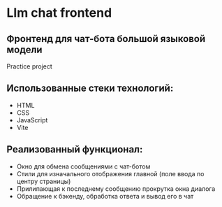 # Llm chat frontend
## Фронтенд для чат-бота большой языковой модели
Practice project

## Использованные стеки технологий:

- HTML
- CSS
- JavaScript
- Vite

## Реализованный функционал:

- Окно для обмена сообщениями с чат-ботом
- Стили для изначального отображения главной (поле ввода по центру страницы)
- Прилипающая к последнему сообщению прокрутка окна диалога
- Обращение к бэкенду, обработка ответа и вывод его в чат
